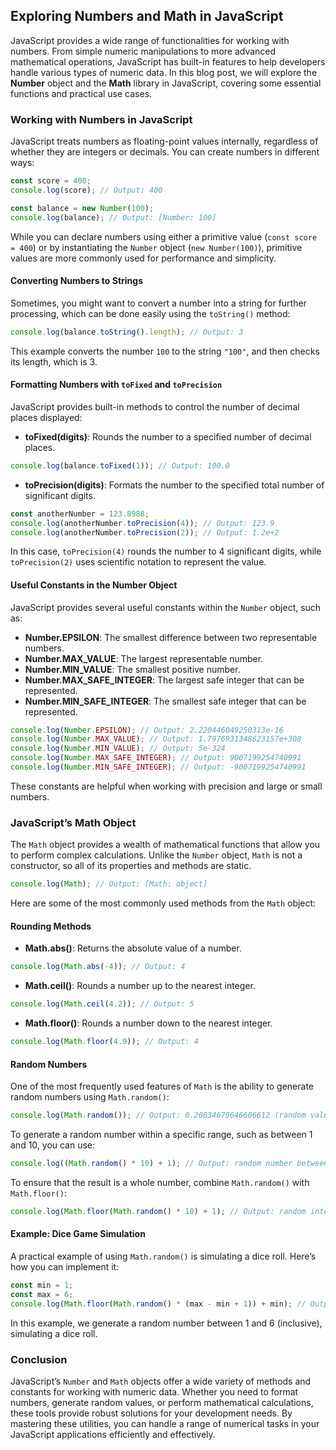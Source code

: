 ## Exploring Numbers and Math in JavaScript

JavaScript provides a wide range of functionalities for working with numbers. From simple numeric manipulations to more advanced mathematical operations, JavaScript has built-in features to help developers handle various types of numeric data. In this blog post, we will explore the **Number** object and the **Math** library in JavaScript, covering some essential functions and practical use cases.

### Working with Numbers in JavaScript

JavaScript treats numbers as floating-point values internally, regardless of whether they are integers or decimals. You can create numbers in different ways:

```javascript
const score = 400;
console.log(score); // Output: 400

const balance = new Number(100);
console.log(balance); // Output: [Number: 100]
```

While you can declare numbers using either a primitive value (`const score = 400`) or by instantiating the `Number` object (`new Number(100)`), primitive values are more commonly used for performance and simplicity.

#### Converting Numbers to Strings

Sometimes, you might want to convert a number into a string for further processing, which can be done easily using the `toString()` method:

```javascript
console.log(balance.toString().length); // Output: 3
```

This example converts the number `100` to the string `"100"`, and then checks its length, which is 3.

#### Formatting Numbers with `toFixed` and `toPrecision`

JavaScript provides built-in methods to control the number of decimal places displayed:

- **toFixed(digits)**: Rounds the number to a specified number of decimal places.

```javascript
console.log(balance.toFixed(1)); // Output: 100.0
```

- **toPrecision(digits)**: Formats the number to the specified total number of significant digits.

```javascript
const anotherNumber = 123.8988;
console.log(anotherNumber.toPrecision(4)); // Output: 123.9
console.log(anotherNumber.toPrecision(2)); // Output: 1.2e+2
```

In this case, `toPrecision(4)` rounds the number to 4 significant digits, while `toPrecision(2)` uses scientific notation to represent the value.

#### Useful Constants in the Number Object

JavaScript provides several useful constants within the `Number` object, such as:

- **Number.EPSILON**: The smallest difference between two representable numbers.
- **Number.MAX_VALUE**: The largest representable number.
- **Number.MIN_VALUE**: The smallest positive number.
- **Number.MAX_SAFE_INTEGER**: The largest safe integer that can be represented.
- **Number.MIN_SAFE_INTEGER**: The smallest safe integer that can be represented.

```javascript
console.log(Number.EPSILON); // Output: 2.220446049250313e-16
console.log(Number.MAX_VALUE); // Output: 1.7976931348623157e+308
console.log(Number.MIN_VALUE); // Output: 5e-324
console.log(Number.MAX_SAFE_INTEGER); // Output: 9007199254740991
console.log(Number.MIN_SAFE_INTEGER); // Output: -9007199254740991
```

These constants are helpful when working with precision and large or small numbers.

### JavaScript’s Math Object

The `Math` object provides a wealth of mathematical functions that allow you to perform complex calculations. Unlike the `Number` object, `Math` is not a constructor, so all of its properties and methods are static.

```javascript
console.log(Math); // Output: [Math: object]
```

Here are some of the most commonly used methods from the `Math` object:

#### Rounding Methods

- **Math.abs()**: Returns the absolute value of a number.

```javascript
console.log(Math.abs(-4)); // Output: 4
```

- **Math.ceil()**: Rounds a number up to the nearest integer.

```javascript
console.log(Math.ceil(4.2)); // Output: 5
```

- **Math.floor()**: Rounds a number down to the nearest integer.

```javascript
console.log(Math.floor(4.9)); // Output: 4
```

#### Random Numbers

One of the most frequently used features of `Math` is the ability to generate random numbers using `Math.random()`:

```javascript
console.log(Math.random()); // Output: 0.20034679646606612 (random value between 0 and 1)
```

To generate a random number within a specific range, such as between 1 and 10, you can use:

```javascript
console.log((Math.random() * 10) + 1); // Output: random number between 1 and 10
```

To ensure that the result is a whole number, combine `Math.random()` with `Math.floor()`:

```javascript
console.log(Math.floor(Math.random() * 10) + 1); // Output: random integer between 1 and 10
```

#### Example: Dice Game Simulation

A practical example of using `Math.random()` is simulating a dice roll. Here’s how you can implement it:

```javascript
const min = 1;
const max = 6;
console.log(Math.floor(Math.random() * (max - min + 1)) + min); // Output: random integer between 1 and 6
```

In this example, we generate a random number between 1 and 6 (inclusive), simulating a dice roll.

### Conclusion

JavaScript’s `Number` and `Math` objects offer a wide variety of methods and constants for working with numeric data. Whether you need to format numbers, generate random values, or perform mathematical calculations, these tools provide robust solutions for your development needs. By mastering these utilities, you can handle a range of numerical tasks in your JavaScript applications efficiently and effectively.